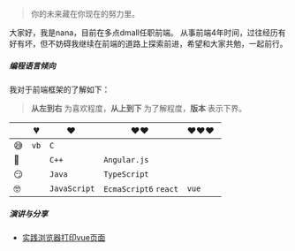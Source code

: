 > 你的未来藏在你现在的努力里。

大家好，我是nana，目前在多点dmall任职前端。
从事前端4年时间，过往经历有好有坏，但不妨碍我继续在前端的道路上探索前进，希望和大家共勉，一起前行。



##### 编程语言倾向

我对于前端框架的了解如下：

> __从左到右__ 为喜欢程度，__从上到下__ 为了解程度，__版本__ 表示下界。

|     | 💔️           | ❤️ ️                 | ❤️❤️ ️                     | ❤️❤️❤️ ️               |
| --- | ------------- | -------------------- | -------------------------- | ---------------------- |
| 😅  | `vb`          | `C`                  |                            |                        |
| 🧐  |               | `C++`                | `Angular.js`               |                        |
| 😏  |               | `Java`               | `TypeScript`               |                        |
| 🤓  |               | `JavaScript`         | `EcmaScript6` `react`      | `vue`                  |


##### 演讲与分享

- [实践浏览器打印vue页面][1]

[1]: //https://nanalinshero.github.io/web/print.html/
